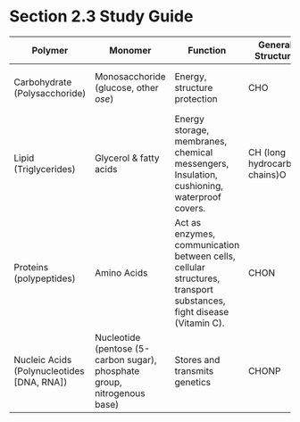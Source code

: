 ---
---

# Section 2.3 Study Guide

Polymer | Monomer | Function | General Structure | Molecular Structure | Examples
--- | --- | --- | --- | --- | ---
Carbohydrate (Polysacchoride) | Monosacchoride (glucose, other *ose*) | Energy, structure protection | CHO | ![carbohydrate molecular structure](https://chemistrytalk.org/wp-content/uploads/2023/03/beta-glucose-haworth-1.png) | Starch, rice, pasta
Lipid (Triglycerides) | Glycerol & fatty acids | Energy storage, membranes, chemical messengers, Insulation, cushioning, waterproof covers. | CH (long hydrocarbon chains)O | ![lipids molecular structure](https://chemistrytalk.org/wp-content/uploads/2023/03/221_Fatty_Acids_Shapes-01.jpg) | Oils, fish, avocado
Proteins (polypeptides) | Amino Acids | Act as enzymes, communication between cells, cellular structures, transport substances, fight disease (Vitamin C). | CHON | ![Protein structure](https://www.creative-proteomics.com/pronalyse/upload/image/what-are-protein-structure-1.jpg) | Meats, beans
Nucleic Acids (Polynucleotides [DNA, RNA]) | Nucleotide (pentose (5-carbon sugar), phosphate group, nitrogenous base) | Stores and transmits genetics | CHONP | ![Nucleic Acids molecular structure](https://study.com/cimages/multimages/16/Nucleotide_simple.png) | Strawberry, beef